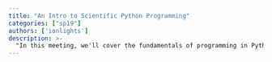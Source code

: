 ```yaml
---
title: "An Intro to Scientific Python Programming"
categories: ["sp19"]
authors: ['ionlights']
description: >-
  "In this meeting, we'll cover the fundamentals of programming in Python, with a particular focus on applying said tools for Data Science, Machine Learning, and generally Artificial Intelligence research and engineering."
---
```


 

